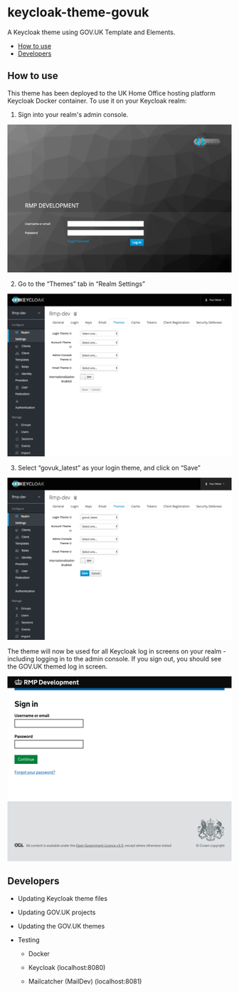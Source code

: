 # keycloak-theme-govuk

A Keycloak theme using GOV.UK Template and Elements.

- [How to use](#how-to-use)
- [Developers](#developers)



## How to use

This theme has been deployed to the UK Home Office hosting platform Keycloak Docker container. To use it on your Keycloak realm:

1. Sign into your realm's admin console.

![](docs/images/use-1.png)

2. Go to the “Themes” tab in “Realm Settings”

![](docs/images/use-2.png)

3. Select “govuk_latest” as your login theme, and click on “Save”

![](docs/images/use-3.png)

The theme will now be used for all Keycloak log in screens on your realm - including logging in to the admin console. If you sign out, you should see the GOV.UK themed log in screen.

![](docs/images/use-4.png)



## Developers

- Updating Keycloak theme files

- Updating GOV.UK projects

- Updating the GOV.UK themes

- Testing

	- Docker

	- Keycloak (localhost:8080)

	- Mailcatcher (MailDev) (localhost:8081)


